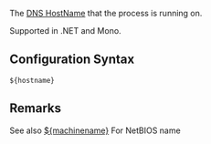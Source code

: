 The [DNS HostName](https://docs.microsoft.com/dotnet/api/system.net.dns.gethostname#System_Net_Dns_GetHostName) that the process is running on. 

Supported in .NET and Mono.

## Configuration Syntax
```
${hostname}
```

## Remarks
See also [${machinename}](Machinename-Layout-Renderer) For NetBIOS name 